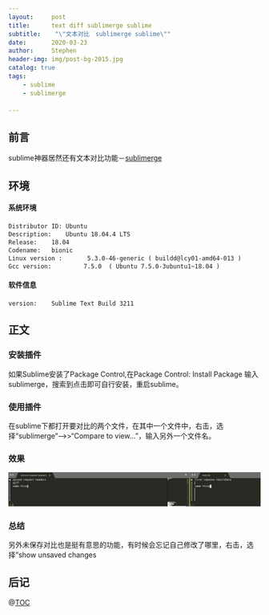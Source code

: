 ```yaml
---
layout:     post
title:      text diff sublimerge sublime
subtitle:    "\"文本对比　sublimerge sublime\""
date:       2020-03-23
author:     Stephen
header-img: img/post-bg-2015.jpg
catalog: true
tags:
    - sublime
    - sublimerge

---
```

## 前言
sublime神器居然还有文本对比功能－[sublimerge](http://www.sublimerge.com/)


## 环境
#### 系统环境
```text
Distributor ID:	Ubuntu
Description:	Ubuntu 18.04.4 LTS
Release:	18.04
Codename:	bionic
Linux version :       5.3.0-46-generic ( buildd@lcy01-amd64-013 ) 
Gcc version:         7.5.0  ( Ubuntu 7.5.0-3ubuntu1~18.04 )
```

#### 软件信息
```text
version: 	Sublime Text Build 3211
```



## 正文
### 安装插件
如果Sublime安装了Package Control,在Package Control: Install Package 输入 sublimerge，搜索到点击即可自行安装，重启sublime。
### 使用插件
在sublime下都打开要对比的两个文件，在其中一个文件中，右击，选择“sublimerge”–>>“Compare to view...”，输入另外一个文件名。
### 效果
![Image text](/img/diff_xiaoguo.png)
### 总结
另外未保存对比也是挺有意思的功能，有时候会忘记自己修改了哪里，右击，选择”show unsaved changes
## 后记

@[TOC](这里写自定义目录标题)


